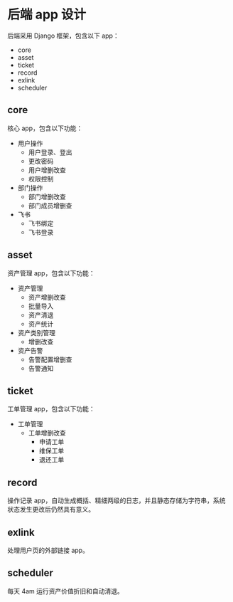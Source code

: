 # 后端 app 设计

后端采用 Django 框架，包含以下 app：

- core
- asset
- ticket
- record
- exlink
- scheduler

## core

核心 app，包含以下功能：

- 用户操作
  - 用户登录、登出
  - 更改密码
  - 用户增删改查
  - 权限控制
- 部门操作
  - 部门增删改查
  - 部门成员增删查
- 飞书
  - 飞书绑定
  - 飞书登录

## asset

资产管理 app，包含以下功能：

- 资产管理
  - 资产增删改查
  - 批量导入
  - 资产清退
  - 资产统计
- 资产类别管理
  - 增删改查
- 资产告警
  - 告警配置增删查
  - 告警通知

## ticket

工单管理 app，包含以下功能：

- 工单管理
  - 工单增删改查
    - 申请工单
    - 维保工单
    - 退还工单

## record

操作记录 app，自动生成概括、精细两级的日志，并且静态存储为字符串，系统状态发生更改后仍然具有意义。

## exlink

处理用户页的外部链接 app。

## scheduler

每天 4am 运行资产价值折旧和自动清退。


